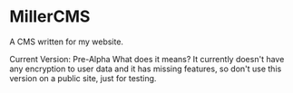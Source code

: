 # MillerCMS
A CMS written for my website.

Current Version: Pre-Alpha
What does it means? It currently doesn't have any encryption to user data and it has missing features, so don't use this version on a public site, just for testing.

